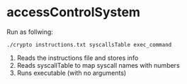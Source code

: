 # accessControlSystem


Run as follwing:

	./crypto instructions.txt syscallsTable exec_command

1. Reads the instructions file and stores info
2. Reads syscallTable to map syscall names with numbers
3. Runs executable (with no arguments)

